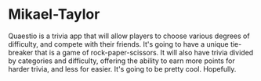 # Mikael-Taylor

Quaestio is a trivia app that will allow players to choose various degrees of difficulty, and compete with their friends.  It's going to have a unique tie-breaker that is a game of rock-paper-scissors. It will also have trivia divided by categories and difficulty, offering the ability to earn more points for harder trivia, and less for easier. It's going to be pretty cool. Hopefully.
